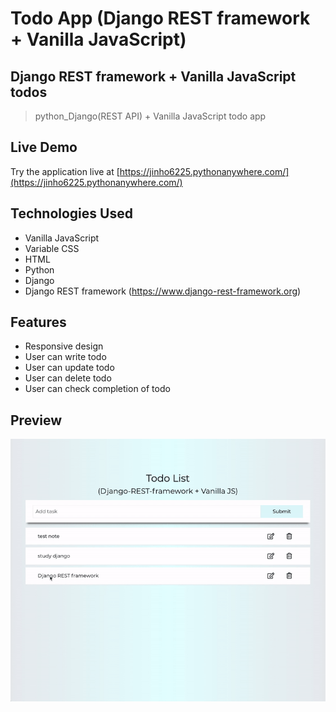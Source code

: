 # Todo App (Django REST framework + Vanilla JavaScript)

## Django REST framework + Vanilla JavaScript todos

> python_Django(REST API) + Vanilla JavaScript todo app

## Live Demo
Try the application live at [https://jinho6225.pythonanywhere.com/](https://jinho6225.pythonanywhere.com/)

## Technologies Used
- Vanilla JavaScript
- Variable CSS
- HTML
- Python
- Django
- Django REST framework (https://www.django-rest-framework.org)

## Features
  - Responsive design
  - User can write todo
  - User can update todo
  - User can delete todo
  - User can check completion of todo

## Preview
![todo app](./todo.gif)

